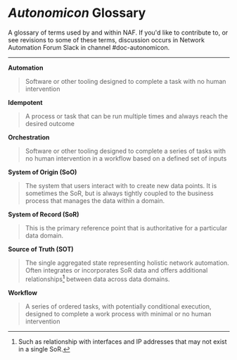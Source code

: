 # *Autonomicon* Glossary

A glossary of terms used by and within NAF. If you'd like to contribute to, or see revisions to some of these terms, discussion occurs in Network Automation Forum Slack in channel #doc-autonomicon.

---

**Automation**
> Software or other tooling designed to complete a task with no human intervention

**Idempotent**
> A process or task that can be run multiple times and always reach the desired outcome

**Orchestration**
> Software or other tooling designed to complete a series of tasks with no human intervention in a workflow based on a defined set of inputs

**System of Origin (SoO)**
> The system that users interact with to create new data points. It is sometimes the SoR, but is always tightly coupled to the business process that manages the data within a domain.

**System of Record (SoR)**
> This is the primary reference point that is authoritative for a particular data domain.

**Source of Truth (SOT)**
> The single aggregated state representing holistic network automation. Often integrates or incorporates SoR data and offers additional relationships[^1] between data across data domains.

**Workflow**
> A series of ordered tasks, with potentially conditional execution, designed to complete a work process with minimal or no human intervention

[^1]: Such as relationship with interfaces and IP addresses that may not exist in a single SoR.
